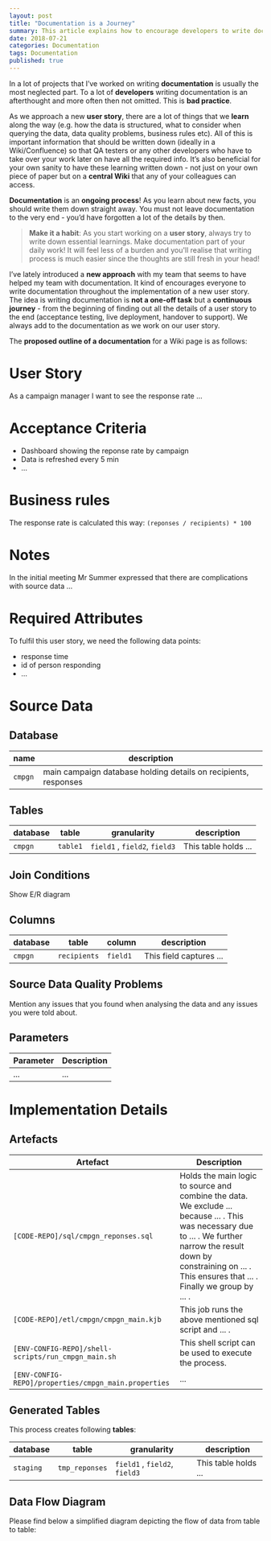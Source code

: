 ```yaml
---
layout: post
title: "Documentation is a Journey"
summary: This article explains how to encourage developers to write documentation
date: 2018-07-21
categories: Documentation
tags: Documentation
published: true
---
```


In a lot of projects that I’ve worked on writing **documentation** is usually the most neglected part. To a lot of **developers** writing documentation is an afterthought and more often then not omitted. This is **bad practice**. 

As we approach a new **user story**, there are a lot of things that we **learn** along the way (e.g. how the data is structured, what to consider when querying the data, data quality problems, business rules etc). All of this is important information that should be written down (ideally in a Wiki/Confluence) so that QA testers or any other developers who have to take over your work later on have all the required info. It’s also beneficial for your own sanity to have these learning written down - not just on your own piece of paper but on a **central Wiki** that any of your colleagues can access.

**Documentation** is an **ongoing process**! As you learn about new facts, you should write them down straight away. You must not leave documentation to the very end - you’d have forgotten a lot of the details by then. 

> **Make it a habit**: As you start working on a **user story**, always try to write down essential learnings. Make documentation part of your daily work! It will feel less of a burden and you'll realise that writing process is much easier since the thoughts are still fresh in your head!

I’ve lately introduced a **new approach** with my team that seems to have helped my team with documentation. It kind of encourages everyone to write documentation throughout the implementation of a new user story. The idea is writing documentation is **not a one-off task** but a **continuous journey** - from the beginning of finding out all the details of a user story to the end (acceptance testing, live deployment, handover to support). We always add to the documentation as we work on our user story.

The **proposed outline of a documentation** for a Wiki page is as follows:

# User Story

As a campaign manager I want to see the response rate ...

# Acceptance Criteria

- Dashboard showing the reponse rate by campaign
- Data is refreshed every 5 min
- ...

# Business rules

The response rate is calculated this way: `(reponses / recipients) * 100`

# Notes
In the initial meeting Mr Summer expressed that there are complications with source data ...



# Required Attributes
To fulfil this user story, we need the following data points:

- response time
- id of person responding
- ...

# Source Data

## Database

| name         | description
| ------------ |------------------
| `cmpgn`      | main campaign database holding details on recipients, responses 



## Tables

| database |   table        | granularity | description
| -------- | -------------- |--------------|--------------
| `cmpgn`  |   `table1` | `field1` , `field2`, `field3` | This table holds ...

## Join Conditions

Show E/R diagram

## Columns

| database |   table        | column | description
| -------- | -------------- |--------------|--------------
| `cmpgn`  |   `recipients` | `field1`  | This field captures ...  

## Source Data Quality Problems

Mention any issues that you found when analysing the data and any issues you were told about.

## Parameters


| Parameter | Description
|-----------|-------------
| ... | ...

# Implementation Details

## Artefacts

| Artefact | Description
|----------|------------------
| `[CODE-REPO]/sql/cmpgn_reponses.sql` | Holds the main logic to source and combine the data. We exclude ... because ... . This was necessary due to ... . We further narrow the result down by constraining on ... . This ensures that ... . Finally we group by ... .
| `[CODE-REPO]/etl/cmpgn/cmpgn_main.kjb` | This job runs the above mentioned sql script and ... .
| `[ENV-CONFIG-REPO]/shell-scripts/run_cmpgn_main.sh` | This shell script can be used to execute the process.
| `[ENV-CONFIG-REPO]/properties/cmpgn_main.properties` | ...

## Generated Tables

This process creates following **tables**:

| database |   table        | granularity | description
| -------- | -------------- |--------------|--------------
| `staging`  |   `tmp_reponses`  | `field1` , `field2`, `field3` | This table holds ...

## Data Flow Diagram

Please find below a simplified diagram depicting the flow of data from table to table:


